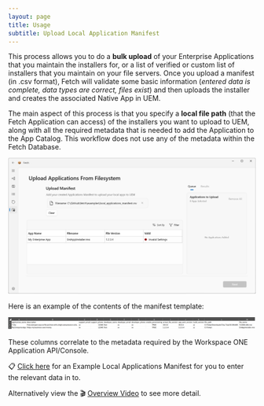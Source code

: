 ```yaml
---
layout: page
title: Usage
subtitle: Upload Local Application Manifest
---
```


This process allows you to do a **bulk upload** of your Enterprise Applications that you maintain the installers for, or a list of verified or custom list of installers that you maintain on your file servers. Once you upload a manifest (in .csv format), Fetch will validate some basic information (*entered data is complete, data types are correct, files exist*) and then uploads the installer and creates the associated Native App in UEM.

The main aspect of this process is that you specify a **local file path** (that the Fetch Application can access) of the installers you want to upload to UEM, along with all the required metadata that is needed to add the Application to the App Catalog. This workflow does not use any of the metadata within the Fetch Database.

![Alt text](../images/image8.png?raw=true "Image")

Here is an example of the contents of the manifest template:

![Alt text](../images/image9.png?raw=true "Image")

These columns correlate to the metadata required by the Workspace ONE Application API/Console.

📋 [Click here](../examples/local_applications_manifest.csv) for an Example Local Applications Manifest for you to enter the relevant data in to.

Alternatively view the 🎬 [Overview Video](/) to see more detail.
